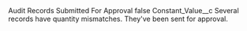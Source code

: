 <?xml version="1.0" encoding="UTF-8"?>
<CustomMetadata xmlns="http://soap.sforce.com/2006/04/metadata" xmlns:xsi="http://www.w3.org/2001/XMLSchema-instance" xmlns:xsd="http://www.w3.org/2001/XMLSchema">
    <label>Audit Records Submitted For Approval</label>
    <protected>false</protected>
    <values>
        <field>Constant_Value__c</field>
        <value xsi:type="xsd:string">Several records have quantity mismatches. They&apos;ve been sent for approval.</value>
    </values>
</CustomMetadata>
